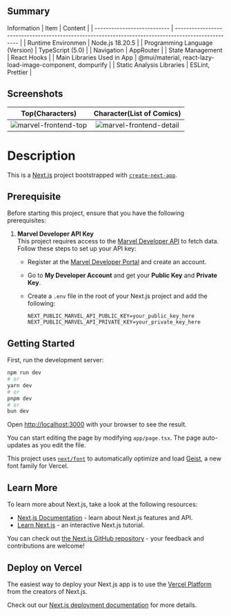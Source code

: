 ## Summary

Information
| Item | Content |
| --------------------------- | --------------------------------------------------------------------------------------------------- |
| Runtime Environmen | Node.js 18.20.5 |
| Programming Language (Version) | TypeScript (5.0) |
| Navigation | AppRouter |
| State Management | React Hooks |
| Main Libraries Used in App | @mui/material, react-lazy-load-image-component, dompurify |
| Static Analysis Libraries | ESLint, Prettier |

## Screenshots

Top(Characters)            |  Character(List of Comics)
:-------------------------:|:-------------------------:
![marvel-frontend-top](https://github.com/user-attachments/assets/1a10c331-fb38-4a5e-abe1-caa2c1787934) | ![marvel-frontend-detail](https://github.com/user-attachments/assets/67d7be9d-5d89-4fa5-b72d-e22e8e3a5f7b)


# Description
This is a [Next.js](https://nextjs.org) project bootstrapped with [`create-next-app`](https://nextjs.org/docs/app/api-reference/cli/create-next-app).

## Prerequisite

Before starting this project, ensure that you have the following prerequisites:

1. **Marvel Developer API Key**  
   This project requires access to the [Marvel Developer API](https://developer.marvel.com/) to fetch data.  
   Follow these steps to set up your API key:

   - Register at the [Marvel Developer Portal](https://developer.marvel.com/) and create an account.
   - Go to **My Developer Account** and get your **Public Key** and **Private Key**.
   - Create a `.env` file in the root of your Next.js project and add the following:

     ```env
     NEXT_PUBLIC_MARVEL_API_PUBLIC_KEY=your_public_key_here
     NEXT_PUBLIC_MARVEL_API_PRIVATE_KEY=your_private_key_here
     ```

## Getting Started

First, run the development server:

```bash
npm run dev
# or
yarn dev
# or
pnpm dev
# or
bun dev
```

Open [http://localhost:3000](http://localhost:3000) with your browser to see the result.

You can start editing the page by modifying `app/page.tsx`. The page auto-updates as you edit the file.

This project uses [`next/font`](https://nextjs.org/docs/app/building-your-application/optimizing/fonts) to automatically optimize and load [Geist](https://vercel.com/font), a new font family for Vercel.

## Learn More

To learn more about Next.js, take a look at the following resources:

- [Next.js Documentation](https://nextjs.org/docs) - learn about Next.js features and API.
- [Learn Next.js](https://nextjs.org/learn) - an interactive Next.js tutorial.

You can check out [the Next.js GitHub repository](https://github.com/vercel/next.js) - your feedback and contributions are welcome!

## Deploy on Vercel

The easiest way to deploy your Next.js app is to use the [Vercel Platform](https://vercel.com/new?utm_medium=default-template&filter=next.js&utm_source=create-next-app&utm_campaign=create-next-app-readme) from the creators of Next.js.

Check out our [Next.js deployment documentation](https://nextjs.org/docs/app/building-your-application/deploying) for more details.
